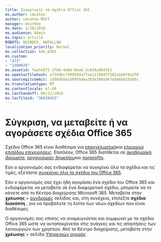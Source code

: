 ```yaml
---
title: Συγκρίνετε τα σχέδια Office 365
ms.author: cmcatee
author: cmcatee-MSFT
manager: mnirkhe
ms.date: 2/28/2018
ms.audience: Admin
ms.topic: article
ROBOTS: NOINDEX, NOFOLLOW
localization_priority: Normal
ms.collection: Adm_O365
ms.custom:
- "472"
- "1500026"
ms.assetid: faefe872-1fb6-4a0d-8ea6-3c034a484351
ms.openlocfilehash: af35dbcf4995dda7faa11100d7f562a16079a3f0
ms.sourcegitcommit: 1d98db8acb9959aba3b5e308a567ade6b62da56c
ms.translationtype: MT
ms.contentlocale: el-GR
ms.lasthandoff: 08/22/2019
ms.locfileid: "36520415"
---
```

# <a name="compare-switch-or-purchase-office-365-plans"></a>Σύγκριση, να μεταβείτε ή να αγοράσετε σχέδια Office 365
  
Σχέδια Office 365 είναι διαθέσιμα για [επαγγελματική](https://products.office.com/compare-all-microsoft-office-products?tab=2)και [εταιρικού επιπέδου επιχειρήσεις](https://products.office.com/business/compare-more-office-365-for-business-plans). Επιπλέον, Office 365 διατίθεται σε [ακαδημαϊκά ιδρύματα](https://products.office.com/academic/compare-office-365-education-plans), [οργανισμούς δημοσίου](https://products.office.com/government/compare-office-365-government-plans)και [nonprofits](https://products.office.com/nonprofit/office-365-nonprofit-plans-and-pricing?tab=1).
  
Εάν ο οργανισμός σας ενδιαφέρεται να συγκρίνει όλα τα σχέδια και τις τιμές, εξετάστε [συγκρίνει όλα τα σχέδια του Office 365](https://products.office.com/business/compare-more-office-365-for-business-plans).
  
Εάν ο οργανισμός σας έχει ήδη αγοράσει ένα σχέδιο του Office 365 και ενδιαφέρεται να μεταβείτε σε ένα διαφορετικό σχέδιο, μπορείτε να το κάνετε από το Κέντρο διαχείρισης Microsoft 365. Μεταβείτε στην **χρέωσης** \> [συνδρομές](https://go.microsoft.com/fwlink/p/?linkid=842054) σελίδας και, στη συνέχεια, επιλέξτε **σχέδια διακόπτη** , για να προβάλετε τη λίστα των νέων σχεδίων που είναι διαθέσιμες.
  
Ο οργανισμός σας επίσης να αναμειγνύεται και συμφωνεί με τα σχέδια Office 365 ώστε να ανταποκρίνεται στις ανάγκες και τις απαιτήσεις των λειτουργιών των χρηστών. Από το Κέντρο διαχείρισης, μεταβείτε στην **χρέωσης** \> σελίδα [Υπηρεσιών αγοράς](https://go.microsoft.com/fwlink/p/?linkid=868433) .